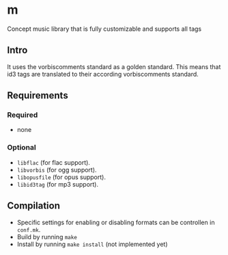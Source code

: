 # m
Concept music library that is fully customizable and supports all tags

## Intro
It uses the vorbiscomments standard as a golden standard. This means that id3
tags are translated to their according vorbiscomments standard.

## Requirements
### Required
- none

### Optional
- `libflac` (for flac support).
- `libvorbis` (for ogg support).
- `libopusfile` (for opus support).
- `libid3tag` (for mp3 support).

## Compilation
- Specific settings for enabling or disabling formats can be controllen in
  `conf.mk`.
- Build by running `make`
- Install by running `make install` (not implemented yet)
